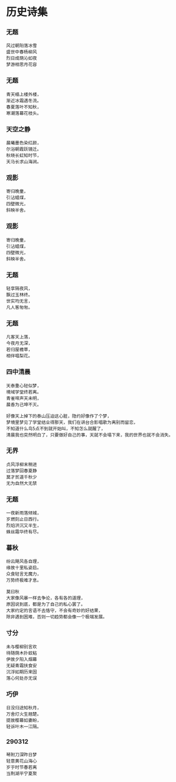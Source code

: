 # 历史诗集

### 无题
```
风过朝阳落冰雪
盛世中春杨柳风
烈日成荫沁如夜
梦游相思月花容
```

### 无题
```
青天榻上楼外楼，
渐近冰霜遇冬流。
春夏落叶不知秋，
寒潮落幕花枝头。
```
### 天空之静
```
晨曦墨色染红颜，
尔浴朝霞跃镜迁。
秋晓长虹知时节，
天马长求山海涧。
```
### 观影
```
寄归晚童，
引沾蜡煤，
四壁微光，
斜映半舍。
```
### 观影
```
寄归晚童，
引沾蜡煤，
四壁微光，
斜映半舍。
```
### 无题
```
轻享隔夜风，
飘过玉林终。
世实均无言，
凡人客匆匆。
```

### 无题
```
凡客天上落，
今夜月无深，
若归屋檐草，
相伴唱梨花。
```

### 四中清晨
```
天泰重心轻似梦，
境域学堂终若离。
青雀啼声天未明，
晨香为己坤不灭。

好像天上掉下的泰山压迫这心脏，隐约好像作了个梦，
梦境里梦见了学堂结业得那天，我们在讲台合影唱歌为离别而留恋，
不知道什么鸟5点不到就开始叫，不知怎么就醒了，
清晨我也突然明白了，只要做好自己的事，天就不会塌下来，我的世界也就不会消失。
```

### 无界
```
贞风浮柳末稍进
过落梦回春夏静
莫才贫道千秋少
无为自然大无禁
```
### 无题
```
一夜新雨落倾城，
岁燃刻止日西行。
烈焰洪沉又半生，
蛛丝霜华终有尽。
```

### 暮秋
```
纷云飓风各自理，
缘故十里私姿启。
众食轻言无魔力，
万势终极难才息。

莫曰秋
大家像风暴一样去争论，各有各的道理，
原因说到底，都是为了自己的私心罢了。
大家约定的言语不去恪守，不会有奇妙的好结果，
除非遇到困难，否则一切趋势都会像一个极端发展。
```
### 寸分 
```
未与樱柳别言欢
待随荫木扑蚊粘
伊故夕阳入烟幕
无疑青霜扶食安
沉浮如期历来固
落心何处亦无误
```
### 巧伊
```
日没归途知秋月，
万舍灯火生翘楚。
提故樱幕如妻盼，
轻诉叶木一江隔。
```
### 290312
```
琴附刀深昨日梦
轻意黄花山海心
岁于时节春若离
当荆湖平宁夏聚
```



